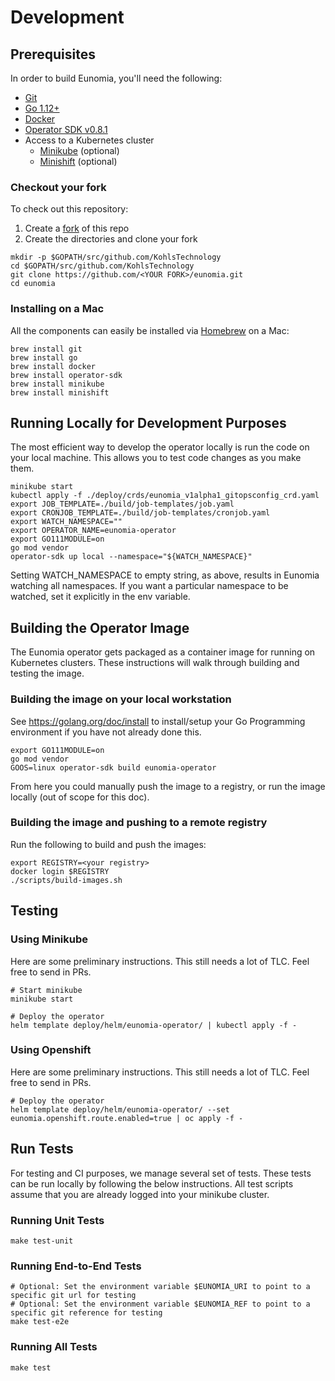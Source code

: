 # Development

## Prerequisites

In order to build Eunomia, you'll need the following:

- [Git](https://git-scm.com/downloads)
- [Go 1.12+](https://golang.org/dl/)
- [Docker](https://docs.docker.com/install/)
- [Operator SDK v0.8.1](https://github.com/operator-framework/operator-sdk/blob/v0.8.1/doc/user/install-operator-sdk.md)
- Access to a Kubernetes cluster
  - [Minikube](https://kubernetes.io/docs/setup/minikube/) (optional)
  - [Minishift](https://www.okd.io/minishift/) (optional)

### Checkout your fork

To check out this repository:

1. Create a [fork](https://help.github.com/en/articles/fork-a-repo) of this repo
2. Create the directories and clone your fork

```
mkdir -p $GOPATH/src/github.com/KohlsTechnology
cd $GOPATH/src/github.com/KohlsTechnology
git clone https://github.com/<YOUR FORK>/eunomia.git
cd eunomia
```

### Installing on a Mac

All the components can easily be installed via [Homebrew](https://brew.sh/) on a Mac:

```shell
brew install git
brew install go
brew install docker
brew install operator-sdk
brew install minikube
brew install minishift
```

## Running Locally for Development Purposes

The most efficient way to develop the operator locally is run the code on your local machine. This allows you to test code changes as you make them.

```
minikube start
kubectl apply -f ./deploy/crds/eunomia_v1alpha1_gitopsconfig_crd.yaml
export JOB_TEMPLATE=./build/job-templates/job.yaml
export CRONJOB_TEMPLATE=./build/job-templates/cronjob.yaml
export WATCH_NAMESPACE=""
export OPERATOR_NAME=eunomia-operator
export GO111MODULE=on
go mod vendor
operator-sdk up local --namespace="${WATCH_NAMESPACE}"
```

Setting WATCH_NAMESPACE to empty string, as above, results in Eunomia watching all namespaces. If you want a particular namespace to be watched, set it explicitly in the env variable.

## Building the Operator Image

The Eunomia operator gets packaged as a container image for running on Kubernetes clusters. These instructions will walk through building and testing the image.

### Building the image on your local workstation

See https://golang.org/doc/install to install/setup your Go Programming environment if you have not already done this.

```shell
export GO111MODULE=on
go mod vendor
GOOS=linux operator-sdk build eunomia-operator
```

From here you could manually push the image to a registry, or run the image locally (out of scope for this doc).

### Building the image and pushing to a remote registry

Run the following to build and push the images:

```shell
export REGISTRY=<your registry>
docker login $REGISTRY
./scripts/build-images.sh
```

## Testing

### Using Minikube

Here are some preliminary instructions. This still needs a lot of TLC. Feel free to send in PRs.

```shell
# Start minikube
minikube start

# Deploy the operator
helm template deploy/helm/eunomia-operator/ | kubectl apply -f -
```

### Using Openshift

Here are some preliminary instructions. This still needs a lot of TLC. Feel free to send in PRs.

```shell
# Deploy the operator
helm template deploy/helm/eunomia-operator/ --set eunomia.openshift.route.enabled=true | oc apply -f -
```

## Run Tests

For testing and CI purposes, we manage several set of tests. These tests can be run locally by following the below instructions. All test scripts assume that you are already logged into your minikube cluster.

### Running Unit Tests
```shell
make test-unit
```

### Running End-to-End Tests
```shell
# Optional: Set the environment variable $EUNOMIA_URI to point to a specific git url for testing
# Optional: Set the environment variable $EUNOMIA_REF to point to a specific git reference for testing
make test-e2e
```

### Running All Tests
```shell
make test
```
